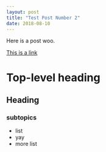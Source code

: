 ```yaml
---
layout: post
title: "Test Post Number 2"
date: 2018-08-10
---
```


Here is a post woo. 

[This is a link](http://google.com)

# Top-level heading
## Heading
### subtopics

* list
* yay
* more list
